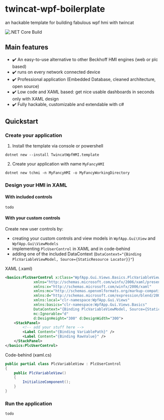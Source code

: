 # twincat-wpf-boilerplate
an hackable template for building fabulous wpf hmi with twincat 

![.NET Core Build](https://github.com/fbarresi/twincat-wpf-boilerplate/workflows/.NET%20Core%20Build/badge.svg)

## Main features

- :heavy_check_mark: An easy-to-use alternative to other Beckhoff HMI engines (web or plc based)
- :heavy_check_mark: runs on every network connected device
- :heavy_check_mark: Professional application (Embedded Database, cleaned architecture, open source)
- :heavy_check_mark: Low code and XAML based: get nice usable dashboards in seconds only with XAML design
- :heavy_check_mark: Fully hackable, customizable and extendable with c#


## Quickstart

### Create your application

1. Install the template via console or powershell
```
dotnet new --install TwincatWpfHMI.template
```

2. Create your application with name `MyFancyHMI`

```
dotnet new tchmi -n MyFancyHMI -o MyFancyWorkingDirectory
```

### Design your HMI in XAML

#### With included controls

`todo`

#### With your custom controls

Create new user controls by:

- creating your custom controls and view models in `WpfApp.Gui\View` and `WpfApp.Gui\ViewModels`
- implementing `PlcUserControl` in XAML and in code-behind
- adding one of the included DataContext (`DataContext="{Binding PlcVariableViewModel, Source={StaticResource Locator}}"`)

XAML (.xaml)
```xml
<basics:PlcUserControl x:Class="WpfApp.Gui.Views.Basics.PlcVariableView"
             xmlns="http://schemas.microsoft.com/winfx/2006/xaml/presentation"
             xmlns:x="http://schemas.microsoft.com/winfx/2006/xaml"
             xmlns:mc="http://schemas.openxmlformats.org/markup-compatibility/2006"
             xmlns:d="http://schemas.microsoft.com/expression/blend/2008"
             xmlns:local="clr-namespace:WpfApp.Gui.Views"
             xmlns:basics="clr-namespace:WpfApp.Gui.Views.Basics"
             DataContext="{Binding PlcVariableViewModel, Source={StaticResource Locator}}"
             mc:Ignorable="d"
             d:DesignHeight="300" d:DesignWidth="300">
    <StackPanel>
        <!-- add your stuff here -->
        <Label Content="{Binding VariablePath}" />
        <Label Content="{Binding RawValue}" />
    </StackPanel>
</basics:PlcUserControl>

```

Code-behind (xaml.cs)
```csharp
public partial class PlcVariableView : PlcUserControl
{
    public PlcVariableView()
    {
        InitializeComponent();
    }
}
```

### Run the application

`todo`

